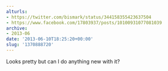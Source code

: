 ```yaml
---
alturls:
- https://twitter.com/bismark/status/344158355423637504
- https://www.facebook.com/17803937/posts/10100931077081039
archive:
- 2013-06
date: '2013-06-10T18:25:20+00:00'
slug: '1370888720'
---
```


Looks pretty but can I do anything new with it?

